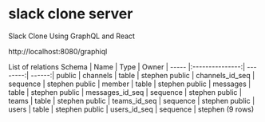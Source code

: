 # slack clone server 
Slack Clone Using GraphQL and React

http://localhost:8080/graphiql

   List of relations
 Schema |      Name       |   Type   |  Owner
| ----- |:---------------:| --------:| ------:|
 public | channels        | table    | stephen
 public | channels_id_seq | sequence | stephen
 public | member          | table    | stephen
 public | messages        | table    | stephen
 public | messages_id_seq | sequence | stephen
 public | teams           | table    | stephen
 public | teams_id_seq    | sequence | stephen
 public | users           | table    | stephen
 public | users_id_seq    | sequence | stephen
(9 rows)
